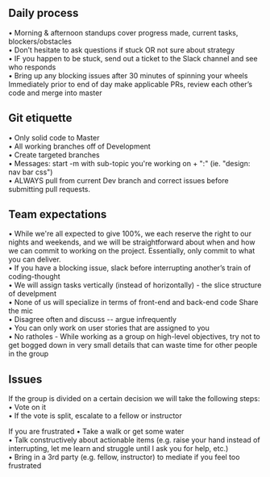 ## Daily process
• Morning & afternoon standups cover progress made, current tasks, blockers/obstacles  
• Don’t hesitate to ask questions if stuck OR not sure about strategy  
• IF you happen to be stuck, send out a ticket to the Slack channel and see who responds  
• Bring up any blocking issues after 30 minutes of spinning your wheels  
Immediately prior to end of day make applicable PRs, review each other’s code and merge into master

## Git etiquette
• Only solid code to Master  
• All working branches off of Development  
• Create targeted branches  
• Messages: start -m with sub-topic you're working on + ":" (ie. "design: nav bar css")  
• ALWAYS pull from current Dev branch and correct issues before submitting pull requests.

## Team expectations
• While we're all expected to give 100%, we each reserve the right to our nights and weekends, and we will be straightforward about when and how we can commit to working on the project. Essentially, only commit to what you can deliver.  
• If you have a blocking issue, slack before interrupting another’s train of coding-thought  
• We will assign tasks vertically (instead of horizontally) - the slice structure of develpment  
• None of us will specialize in terms of front-end and back-end code
Share the mic  
• Disagree often and discuss -- argue infrequently  
• You can only work on user stories that are assigned to you  
• No ratholes - While working as a group on high-level objectives, try not to get bogged down in very small details that can waste time for other people in the group

## Issues
If the group is divided on a certain decision we will take the following steps:  
• Vote on it  
• If the vote is split, escalate to a fellow or instructor  

If you are frustrated
• Take a walk or get some water  
• Talk constructively about actionable items (e.g. raise your hand instead of interrupting, let me learn and struggle until I ask you for help, etc.)  
• Bring in a 3rd party (e.g. fellow, instructor) to mediate if you feel too frustrated

